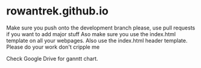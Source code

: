 # rowantrek.github.io

Make sure you push onto the development branch please, use pull requests if you want to add major stuff
Aso make sure you use the index.html <head> template on all your webpages. Also use the index.html header template.
  Please do your work don't cripple me
  
Check Google Drive for ganntt chart.
